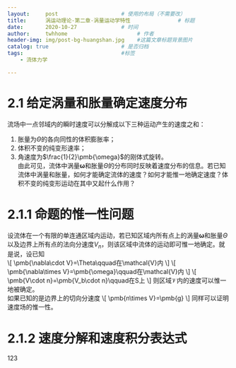 ```yaml
---
layout:     post                    # 使用的布局（不需要改）
title:      涡运动理论-第二章-涡量运动学特性               # 标题 
date:       2020-10-27              # 时间
author:     twhhome                      # 作者
header-img: img/post-bg-huangshan.jpg    #这篇文章标题背景图片
catalog: true                       # 是否归档
tags:                               #标签
    - 流体力学

---
```

<!--
<head>
	<script type="text/x-mathjax-config">
		MathJax.Hub.Config({tex2jax: {inlineMath: [['$','$'], ['\\(','\\)']], displayMath: [ ['$$','$$'], ["\\[","\\]"] ]}});
	</script>
	<script type="text/javascript" async src="https://cdn.mathjax.org/mathjax/latest/MathJax.js?config=TeX-AMS_CHTML">
	</script>
</head>-->

# 2.1 给定涡量和胀量确定速度分布
流场中一点邻域内的瞬时速度可以分解成以下三种运动产生的速度之和：<br>
1. 胀量为$\Theta$的各向同性的体积膨胀率；<br>
2. 体积不变的纯变形速率；<br>
3. 角速度为$\frac{1}{2}\pmb{\omega}$的刚体式旋转。<br>
由此可见，流体中涡量$\pmb{\omega}$和胀量$\Theta$的分布同时反映着速度分布的信息。若已知流体中涡量和胀量，如何才能确定流体的速度？如何才能惟一地确定速度？体积不变的纯变形运动在其中又起什么作用？<br>

# 2.1.1 命题的惟一性问题
设流体在一个有限的单连通区域内运动，若已知区域内所有点上的涡量$\pmb{\omega}$和胀量$\Theta$以及边界上所有点的法向分速度$V_n$，则该区域中流体的运动即可惟一地确定。就是说，设已知<br>
\\[
\pmb{\nabla\cdot V}=\Theta\qquad在\mathcal{V}内
\\]
\\[
\pmb{\nabla\times V}=\pmb{\omega}\qquad在\mathcal{V}内
\\]
\\[
\pmb{V\cdot n}=\pmb{V_b\cdot n}\qquad在S上
\\]
则区域$\mathcal{V}$内的速度可以惟一地被确定。<br>
如果已知的是边界上的切向分速度
\\[
\pmb{n\times V}=\pmb{g}
\\]
同样可以证明速度场的惟一性。

# 2.1.2 速度分解和速度积分表达式
123